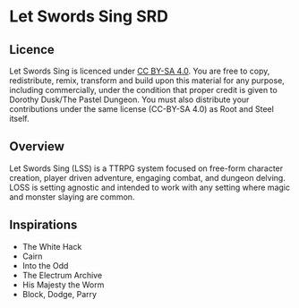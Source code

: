 # Let Swords Sing SRD

## Licence

Let Swords Sing is licenced under <a href="https://creativecommons.org/licenses/by-sa/4.0/">CC BY-SA 4.0</a>. You are free to copy, redistribute, remix, transform and build upon this material for any purpose, including commercially, under the condition that proper credit is given to Dorothy Dusk/The Pastel Dungeon. You must also distribute your contributions under the same license (CC-BY-SA 4.0) as Root and Steel itself.

## Overview

Let Swords Sing (LSS) is a TTRPG system focused on free-form character creation, player driven adventure, engaging combat, and dungeon delving. LOSS is setting agnostic and intended to work with any setting where magic and monster slaying are common.

## Inspirations

- The White Hack
- Cairn
- Into the Odd
- The Electrum Archive
- His Majesty the Worm
- Block, Dodge, Parry
